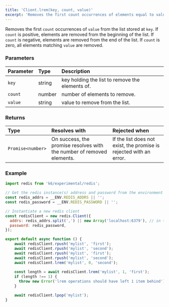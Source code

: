 ```yaml
---
title: 'Client.lrem(key, count, value)'
excerpt: 'Removes the first count occurrences of elements equal to value from the list stored at `key`.'
---
```


Removes the first `count` occurrences of `value` from the list stored at `key`. If `count` is positive, elements are removed from the beginning of the list. If `count` is negative, elements are removed from the end of the list. If `count` is zero, all elements matching `value` are removed.

### Parameters

| Parameter | Type   | Description                                     |
| :-------- | :----- | :---------------------------------------------- |
| `key`     | string | key holding the list to remove the elements of. |
| `count`   | number | number of elements to remove.                   |
| `value`   | string | value to remove from the list.                  |


### Returns

| Type              | Resolves with                                                         | Rejected when                                                      |
| :---------------- | :-------------------------------------------------------------------- | :----------------------------------------------------------------- |
| `Promise<number>` | On success, the promise resolves with the number of removed elements. | If the list does not exist, the promise is rejected with an error. |

### Example

<CodeGroup labels={[]}>

```javascript
import redis from 'k6/experimental/redis';

// Get the redis instance(s) address and password from the environment
const redis_addrs = __ENV.REDIS_ADDRS || '';
const redis_password = __ENV.REDIS_PASSWORD || '';

// Instantiate a new redis client
const redisClient = new redis.Client({
  addrs: redis_addrs.split(',') || new Array('localhost:6379'), // in the form of 'host:port', separated by commas
  password: redis_password,
});

export default async function () {
    await redisClient.rpush('mylist', 'first');
    await redisClient.rpush('mylist', 'second');
    await redisClient.rpush('mylist', 'first');
    await redisClient.rpush('mylist', 'second');
    await redisClient.lrem('mylist', 0, 'second');
    
    const length = await redisClient.lrem('mylist', 1, 'first');
    if (length !== 1) {
      throw new Error('lrem operations should have left 1 item behind');
    }

    await redisClient.lpop('mylist');
}
```

</CodeGroup>